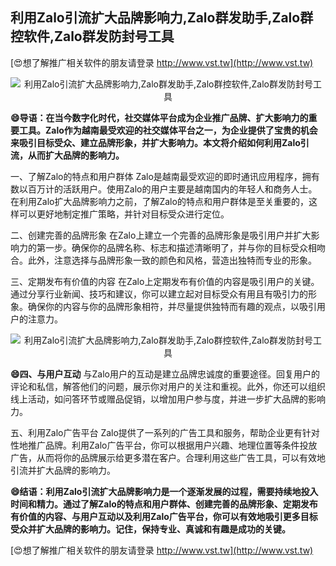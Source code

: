 ## **利用Zalo引流扩大品牌影响力,Zalo群发助手,Zalo群控软件,Zalo群发防封号工具**

[😍想了解推广相关软件的朋友请登录 http://www.vst.tw](http://www.vst.tw)

 <center><img src="https://vst.tw/MP4/tuiguang/png/6.png" alt="利用Zalo引流扩大品牌影响力,Zalo群发助手,Zalo群控软件,Zalo群发防封号工具"></center>

**😄导语：在当今数字化时代，社交媒体平台成为企业推广品牌、扩大影响力的重要工具。Zalo作为越南最受欢迎的社交媒体平台之一，为企业提供了宝贵的机会来吸引目标受众、建立品牌形象，并扩大影响力。本文将介绍如何利用Zalo引流，从而扩大品牌的影响力。**

一、了解Zalo的特点和用户群体
Zalo是越南最受欢迎的即时通讯应用程序，拥有数以百万计的活跃用户。使用Zalo的用户主要是越南国内的年轻人和商务人士。在利用Zalo扩大品牌影响力之前，了解Zalo的特点和用户群体是至关重要的，这样可以更好地制定推广策略，并针对目标受众进行定位。

二、创建完善的品牌形象
在Zalo上建立一个完善的品牌形象是吸引用户并扩大影响力的第一步。确保你的品牌名称、标志和描述清晰明了，并与你的目标受众相吻合。此外，注意选择与品牌形象一致的颜色和风格，营造出独特而专业的形象。

三、定期发布有价值的内容
在Zalo上定期发布有价值的内容是吸引用户的关键。通过分享行业新闻、技巧和建议，你可以建立起对目标受众有用且有吸引力的形象。确保你的内容与你的品牌形象相符，并尽量提供独特而有趣的观点，以吸引用户的注意力。

 <center><img src="https://vst.tw/MP4/tuiguang/png/8.png" alt="利用Zalo引流扩大品牌影响力,Zalo群发助手,Zalo群控软件,Zalo群发防封号工具"></center>

**😄四、与用户互动**
与Zalo用户的互动是建立品牌忠诚度的重要途径。回复用户的评论和私信，解答他们的问题，展示你对用户的关注和重视。此外，你还可以组织线上活动，如问答环节或赠品促销，以增加用户参与度，并进一步扩大品牌的影响力。

五、利用Zalo广告平台
Zalo提供了一系列的广告工具和服务，帮助企业更有针对性地推广品牌。利用Zalo广告平台，你可以根据用户兴趣、地理位置等条件投放广告，从而将你的品牌展示给更多潜在客户。合理利用这些广告工具，可以有效地引流并扩大品牌的影响力。

**😄结语：利用Zalo引流扩大品牌影响力是一个逐渐发展的过程，需要持续地投入时间和精力。通过了解Zalo的特点和用户群体、创建完善的品牌形象、定期发布有价值的内容、与用户互动以及利用Zalo广告平台，你可以有效地吸引更多目标受众并扩大品牌的影响力。记住，保持专业、真诚和有趣是成功的关键。**

[😍想了解推广相关软件的朋友请登录 http://www.vst.tw](http://www.vst.tw)



